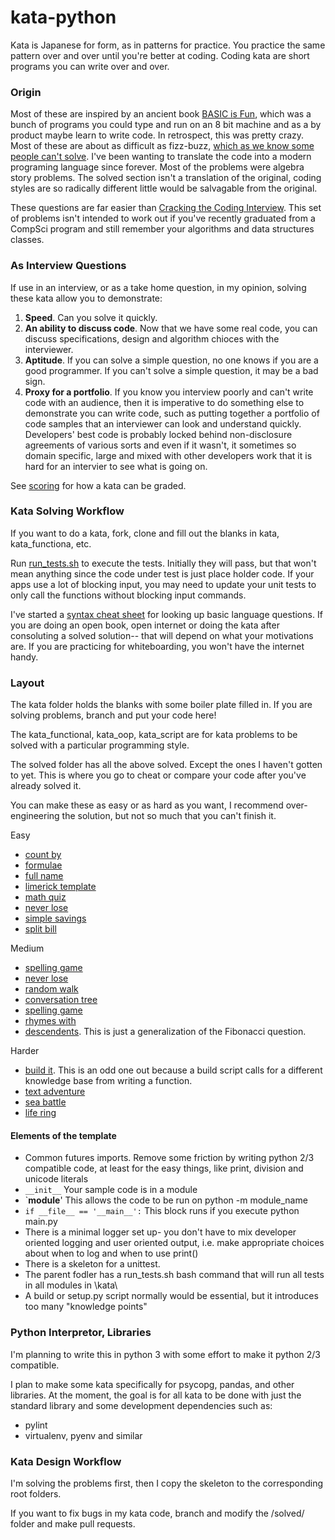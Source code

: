 # kata-python
Kata is Japanese for form, as in patterns for practice. You practice the same pattern over and over until you're better at coding. Coding kata are short programs 
you can write over and over.

###  Origin
Most of these are inspired by an ancient book [BASIC is Fun](https://www.amazon.com/Basic-Fun-Computer-Problems-Children/dp/0380806061), which was a bunch of programs you could type and run on an 8 bit machine and as a by product maybe learn to write code. In retrospect, this was pretty crazy. Most of these are about as difficult as fizz-buzz, [which as we know some people can't solve](https://en.wikipedia.org/wiki/Fizz_buzz). I've been wanting to translate the code into a modern programing language since forever. Most of the problems were algebra story problems. The solved section isn't a translation of the original, coding styles are so radically different little would be salvagable from the original.

These questions are far easier than [Cracking the Coding Interview](https://www.amazon.com/Cracking-Coding-Interview-Programming-Questions/dp/0984782850/ref=pd_sbs_14_img_0?_encoding=UTF8&psc=1&refRID=JV9XCVQ6A174G137R2W2). This set of problems isn't intended to work out if you've recently graduated from a CompSci program and still remember
your algorithms and data structures classes.

### As Interview Questions
If use in an interview, or as a take home question, in my opinion, solving these kata allow you to demonstrate:

1. __Speed__. Can you solve it quickly.
2. __An ability to discuss code__. Now that we have some real code, you can discuss specifications, design and algorithm chioces with the interviewer.
3. __Aptitude__. If you can solve a simple question, no one knows if you are a good programmer. If you can't solve a simple question, it may be a bad sign. 
4. __Proxy for a portfolio__. If you know you interview poorly and can't write code with an audience, then it is imperative to do something else to demonstrate you can write code, such as putting together a portfolio of code samples that an interviewer can look and understand quickly. Developers' best code is probably locked behind non-disclosure agreements of various sorts and even if it wasn't, it sometimes so domain specific, large and mixed with other developers work that it is hard for an intervier to see what is going on.

See [scoring](scoring.MD) for how a kata can be graded.


### Kata Solving Workflow
If you want to do a kata, fork, clone and fill out the blanks in kata, kata_functiona, etc.

Run [run_tests.sh](run_tests.sh) to execute the tests. Initially they will pass, but that won't mean anything since the code under test
is just place holder code. If your apps use a lot of blocking input, you may need to update your unit tests to only call the functions
without blocking input commands.

I've started a [syntax cheat sheet](SYNTAX_CHEAT_SHEET.MD) for looking up basic language questions. If you are doing
an open book, open internet or doing the kata after consoluting a solved solution-- that will depend on what your 
motivations are. If you are practicing for whiteboarding, you won't have the internet handy.

### Layout
The kata folder holds the blanks with some boiler plate filled in. If you are solving problems, branch and put your code here!

The kata_functional, kata_oop, kata_script are for kata problems to be solved with a particular programming style.

The solved folder has all the above solved. Except the ones I haven't gotten to yet. This is where you go to cheat or compare your code after you've already solved it.

You can make these as easy or as hard as you want, I recommend over-engineering the solution, but not so much that you can't finish it.

Easy
- [count by](kata-python/blob/master/kata/count_by/main.py)
- [formulae](kata-python/blob/master/kata/formulae/main.py)
- [full name](kata-python/blob/master/kata/full_name/main.py)
- [limerick template](kata-python/blob/master/kata/limerick_template/main.py)
- [math quiz](kata-python/blob/master/kata/math_quiz/main.py)
- [never lose](kata-python/blob/master/kata/never_lose/main.py)
- [simple savings](kata-python/blob/master/kata/simple_savings/main.py)
- [split bill](kata-python/blob/master/kata/split_bill/main.py)

Medium
- [spelling game](kata-python/blob/master/kata/spelling_game/main.py)
- [never lose](kata-python/blob/master/kata/never_lose/main.py)
- [random walk](kata-python/blob/master/kata/random_walk/main.py)
- [conversation tree](kata-python/blob/master/kata/conversation_tree/main.py)
- [spelling game](kata-python/blob/master/kata/spelling_game/main.py)
- [rhymes with](kata-python/blob/master/kata/rhymes_with/main.py)
- [descendents](kata-python/blob/master/kata/descendents/main.py). This is just a generalization of the Fibonacci question.

Harder
- [build it](kata-python/blob/master/kata/build_it/main.py). This is an odd one out because a build script calls for a different knowledge base from writing a function.
- [text adventure](kata-python/blob/master/kata/text_adventure/main.py)
- [sea battle](kata-python/blob/master/kata/sea_battle/main.py)
- [life ring](kata-python/blob/master/kata/life_ring/main.py)

#### Elements of the template
- Common futures imports. Remove some friction by writing python 2/3 compatible code, at least for the easy things, like 
print, division and unicode literals
- `__init__` Your sample code is in a module
- `__module__' This allows the code to be run on python -m module_name
- `if __file__ == '__main__':` This block runs if you execute python main.py
- There is a minimal logger set up- you don't have to mix developer oriented logging and user oriented output, i.e. make 
appropriate choices about when to log and when to use print()
- There is a skeleton for a unittest. 
- The parent fodler has a run_tests.sh bash command that will run all tests in all modules in \kata\
- A build or setup.py script normally would be essential, but it introduces too many "knowledge points"

### Python Interpretor, Libraries
I'm planning to write this in python 3 with some effort to make it python 2/3 compatible.
  
I plan to make some kata specifically for psycopg, pandas, and other libraries. At the moment, the goal is for all kata to be done with just the standard library and some development dependencies such as:

- pylint
- virtualenv, pyenv and similar 


### Kata Design Workflow
I'm solving the problems first, then I copy the skeleton to the corresponding root folders.

If you want to fix bugs in my kata code, branch and modify the /solved/ folder and make pull requests.